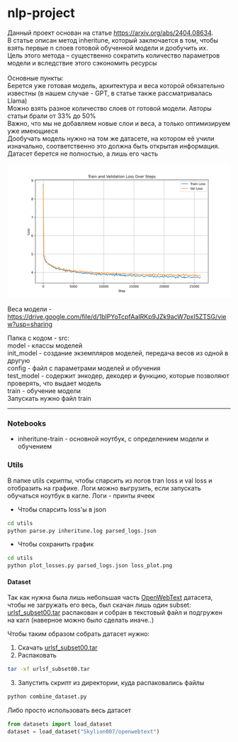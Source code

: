 # nlp-project

Данный проект основан на статье https://arxiv.org/abs/2404.08634. \
В статье описан метод inheritune, который заключается в том, чтобы взять первые n слоев готовой обученной модели и дообучить их.\
Цель этого метода – существенно сократить количество параметров модели и вследствие этого сэкономить ресурсы\
\
Основные пункты:\
Берется уже готовая модель, архитектура и веса которой обязательно известны (в нашем случае - GPT, в статье также рассматривалась Llama)\
Можно взять разное количество слоев от готовой модели. Авторы статьи брали от 33% до 50%\
Важно, что мы не добавляем новые слои и веса, а только оптимизируем уже имеющиеся\
Дообучать модель нужно на том же датасете, на котором её учили изначально, соответственно это должна быть открытая информация. \
Датасет берется не полностью, а лишь его часть  

<img src="images/loss_plot.png" alt="loss plot" width="700">

Веса модели - https://drive.google.com/file/d/1blPYoTcpfAaIRKp9JZk9acW7pxI5ZTSG/view?usp=sharing

Папка с кодом - src: \
model - классы моделей\
init_model - создание экземпляров моделей, передача весов из одной в другую\
config - файл с параметрами моделей и обучения\
test_model - содержит энкодер, декодер и функцию, которые позволяют проверять, что выдает модель\
train - обучение модели\
Запускать нужно файл train

---

### Notebooks

* inheritune-train - основной ноутбук, с определением модели и обучением

### Utils

В папке utils скрипты, чтобы спарсить из логов tran loss и val loss и отобразить на графике. Логи можно выгрузить, если запускать обучаться ноутбук в кагле. Логи - принты ячеек

* Чтобы спарсить loss'ы в json
```bash
cd utils
python parse.py inheritune.log parsed_logs.json
```

* Чтобы сохранить график
```bash
cd utils
python plot_losses.py parsed_logs.json loss_plot.png
```

#### Dataset

Так как нужна была лишь небольшая часть [OpenWebText](https://huggingface.co/datasets/Skylion007/openwebtext) датасета, чтобы не загружать его весь, был скачан лишь один subset: [urlsf_subset00.tar](https://huggingface.co/datasets/Skylion007/openwebtext/blob/main/subsets/urlsf_subset00.tar) распакован и собран в текстовый файл и подгружен на кагл (наверное можно было сделать иначе..)

Чтобы таким образом собрать датасет нужно:
1. Скачать [urlsf_subset00.tar](https://huggingface.co/datasets/Skylion007/openwebtext/blob/main/subsets/urlsf_subset00.tar)
2. Распаковать
```bash
tar -xf urlsf_subset00.tar 
```
3. Запустить скрипт из директории, куда распаковались файлы
```bash
python combine_dataset.py
```

Либо просто использовать весь датасет

```python
from datasets import load_dataset
dataset = load_dataset("Skylion007/openwebtext")
```
